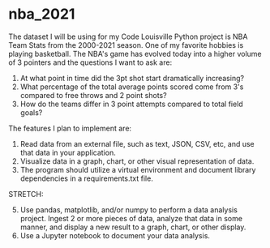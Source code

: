 # nba_2021

The dataset I will be using for my Code Louisville Python project is NBA Team Stats from the 2000-2021 season. One of my favorite hobbies is playing basketball. The NBA's game has evolved today into a higher volume of 3 pointers and the questions I want to ask are:
1. At what point in time did the 3pt shot start dramatically increasing?
2. What percentage of the total average points scored come from 3's compared to free throws and 2 point shots?
3. How do the teams differ in 3 point attempts compared to total field goals?

The features I plan to implement are:

1. Read data from an external file, such as text, JSON, CSV, etc, and use that data in your application. 
2. Visualize data in a graph, chart, or other visual representation of data. 
3. The program should utilize a virtual environment and document library dependencies in a requirements.txt file. 

STRETCH:

5. Use pandas, matplotlib, and/or numpy to perform a data analysis project. Ingest 2 or more pieces of data, analyze that data in some manner, and display a new result to a graph, chart, or other display.
6. Use a Jupyter notebook to document your data analysis.
